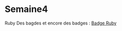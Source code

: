 # Semaine4

Ruby
Des bagdes et encore des badges :
[Badge Ruby](https://www.codecademy.com/fr/users/maximef/achievements)

